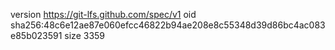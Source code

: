 version https://git-lfs.github.com/spec/v1
oid sha256:48c6e12ae87e060efcc46822b94ae208e8c55348d39d86bc4ac083e85b023591
size 3359
